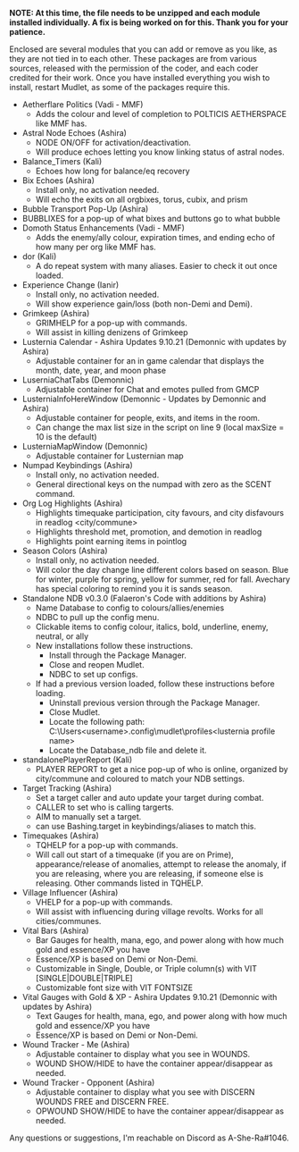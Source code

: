 **NOTE: At this time, the file needs to be unzipped and each module installed individually. A fix is being worked on for this. Thank you for your patience.**

Enclosed are several modules that you can add or remove as you like, as they are not tied in to each other. These packages are from various sources, released with the permission of the coder, and each coder credited for their work. Once you have installed everything you wish to install, restart Mudlet, as some of the packages require this.

 - Aetherflare Politics (Vadi - MMF)
   - Adds the colour and level of completion to POLTICIS AETHERSPACE <bubble> like MMF has.
 - Astral Node Echoes (Ashira)
   - NODE ON/OFF for activation/deactivation.
   - Will produce echoes letting you know linking status of astral nodes.
 - Balance_Timers (Kali)
   - Echoes how long for balance/eq recovery
 - Bix Echoes (Ashira)
   - Install only, no activation needed.
   - Will echo the exits on all orgbixes, torus, cubix, and prism
 - Bubble Transport Pop-Up (Ashira)
  - BUBBLIXES for a pop-up of what bixes and buttons go to what bubble
 - Domoth Status Enhancements (Vadi - MMF)
   - Adds the enemy/ally colour, expiration times, and ending echo of how many per org like MMF has.
 - dor (Kali)
   - A do repeat system with many aliases. Easier to check it out once loaded.
 - Experience Change (Ianir)
    - Install only, no activation needed.
    - Will show experience gain/loss (both non-Demi and Demi).
 - Grimkeep (Ashira)
   - GRIMHELP for a pop-up with commands.
   - Will assist in killing denizens of Grimkeep
 - Lusternia Calendar - Ashira Updates 9.10.21 (Demonnic with updates by Ashira)
   - Adjustable container for an in game calendar that displays the month, date, year, and moon phase
 - LuserniaChatTabs (Demonnic)
   - Adjustable container for Chat and emotes pulled from GMCP
 - LusterniaInfoHereWindow (Demonnic - Updates by Demonnic and Ashira)
   - Adjustable container for people, exits, and items in the room.
   - Can change the max list size in the script on line 9 (local maxSize = 10 is the default)
 - LusterniaMapWindow (Demonnic)
   - Adjustable container for Lusternian map
 - Numpad Keybindings (Ashira)
   - Install only, no activation needed.
   - General directional keys on the numpad with zero as the SCENT command.
 - Org Log Highlights (Ashira)
   - Highlights timequake participation, city favours, and city disfavours in readlog <city/commune>
   - Highlights threshold met, promotion, and demotion in readlog <guild>
   - Highlights point earning items in pointlog
 - Season Colors (Ashira)
   - Install only, no activation needed.
   - Will color the day change line different colors based on season. Blue for winter, purple for spring, yellow for summer, red for fall. Avechary has special coloring to remind you it is sands season.
 - Standalone NDB v0.3.0 (Falaeron's Code with additions by Ashira)
   - Name Database to config to colours/allies/enemies
   - NDBC to pull up the config menu.
   - Clickable items to config colour, italics, bold, underline, enemy, neutral, or ally
   - New installations follow these instructions.
     - Install through the Package Manager.
	 - Close and reopen Mudlet.
	 - NDBC to set up configs.
   - If had a previous version loaded, follow these instructions before loading.
     - Uninstall previous version through the Package Manager.
	 - Close Mudlet.
     - Locate the following path: C:\Users\<username>\.config\mudlet\profiles\<lusternia profile name>
	 - Locate the Database_ndb file and delete it.
 - standalonePlayerReport (Kali)
   - PLAYER REPORT to get a nice pop-up of who is online, organized by city/commune and coloured to match your NDB settings.
 - Target Tracking (Ashira)
   - Set a target caller and auto update your target during combat.
   - CALLER <name> to set who is calling targerts.
   - AIM <name> to manually set a target.
   - can use Bashing.target in keybindings/aliases to match this.
 - Timequakes (Ashira)
   - TQHELP for a pop-up with commands.
   - Will call out start of a timequake (if you are on Prime), appearance/release of anomalies, attempt to release the anomaly, if you are releasing, where you are releasing, if someone else is releasing. Other commands listed in TQHELP.
 - Village Influencer (Ashira)
   - VHELP for a pop-up with commands.
   - Will assist with influencing during village revolts. Works for all cities/communes.
 - Vital Bars (Ashira)
   - Bar Gauges for health, mana, ego, and power along with how much gold and essence/XP you have
   - Essence/XP is based on Demi or Non-Demi. 
   - Customizable in Single, Double, or Triple column(s) with VIT [SINGLE|DOUBLE|TRIPLE]
   - Customizable font size with VIT FONTSIZE <number>
 - Vital Gauges with Gold & XP - Ashira Updates 9.10.21 (Demonnic with updates by Ashira)
   - Text Gauges for health, mana, ego, and power along with how much gold and essence/XP you have
   - Essence/XP is based on Demi or Non-Demi.
 - Wound Tracker - Me (Ashira)
   - Adjustable container to display what you see in WOUNDS.
   - WOUND SHOW/HIDE to have the container appear/disappear as needed.
 - Wound Tracker - Opponent (Ashira)
   - Adjustable container to display what you see with DISCERN <player> WOUNDS FREE and DISCERN <player> FREE.
   - OPWOUND SHOW/HIDE to have the container appear/disappear as needed.
   
Any questions or suggestions, I'm reachable on Discord as A-She-Ra#1046.